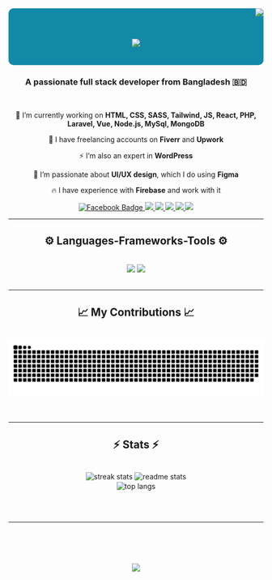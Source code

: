 <img align="right" src="https://visitor-badge.laobi.icu/badge?page_id=meemmahmuda.meemmahmuda" />

<div style="background-color: #1289A7; padding: 10px; border-radius: 10px;">
  <h1 align="center">
      <img src="https://readme-typing-svg.herokuapp.com/?font=Playwrite+AR&size=35&center=true&vCenter=true&width=500&height=70&duration=4000&lines=Hello+This+is+Meem👋;&color=D980FA" />
  </h1>
</div>

<h3 align="center">A passionate full stack developer from Bangladesh 🇧🇩</h3>

<br/>

<div align="center">
 
 🔭 I’m currently working on **HTML, CSS, SASS, Tailwind, JS, React, PHP, Laravel, Vue, Node.js, MySql, MongoDB**

💼 I have freelancing accounts on **Fiverr** and **Upwork**

⚡ I’m also an expert in **WordPress**

🎨 I’m passionate about **UI/UX design**, which I do using **Figma**

🔥 I have experience with **Firebase** and work with it 
 
</div>
 
<div align="center"> 
<a href="https://www.facebook.com/meem.ahmed.376" target="_blank">
    <img src="https://img.shields.io/badge/Facebook-0984e3?style=for-the-badge&logo=facebook&logoColor=white" alt="Facebook Badge" />
</a>

  <a href="https://linkedin.com/in/mahmuda-binte-sayeed" target="_blank">
    <img src="https://img.shields.io/badge/LinkedIn-0077B5?style=for-the-badge&logo=linkedin&logoColor=white" target="_blank" />
  </a>

  <a href="https://twitter.com/mahmuda78833" target="_blank">
    <img src="https://img.shields.io/badge/Twitter-000000?style=for-the-badge&logo=twitter&logoColor=white" target="_blank" />
  </a>
  
  <a href="https://www.instagram.com/meem_deem_/" target="_blank">
     <img src="https://img.shields.io/badge/Instagram-e84393?style=for-the-badge&logo=instagram&logoColor=white" target="_blank" /> <!-- sqlite, safari, google-chrome are other good icon options -->
  </a>
  
  <a href="https://www.fiverr.com/meem_wdesigner" target="_blank">
    <img src="https://img.shields.io/badge/Fiverr-41c686?style=for-the-badge&logo=fiverr&logoColor=white" target="_blank" />
  </a>

  <a href="https://www.upwork.com/freelancers/~01fbff0b20c25758d5" target="_blank">
    <img src="https://img.shields.io/badge/Upwork-069b53?style=for-the-badge&logo=upwork&logoColor=white" target="_blank" />
  </a>
  
</div>

<hr/>
 
<h2 align="center">⚙️ Languages-Frameworks-Tools ⚙️</h2>
<br/>
<div align="center">
    <img src="https://skillicons.dev/icons?i=react,bootstrap,mui,html,css,scss,vscode,github,figma,tailwind,git" />
    <img src="https://skillicons.dev/icons?i=nodejs,javascript,typescript,firebase,mongodb,jquery,mysql,vuejs,php,laravel,wordpress" /><br>
</div>

<br/>
<hr/>

<div align="center">
  <h2>📈 My Contributions 📈</h2>
  <br>  
<!--    <img alt="snake eating my contributions" src="https://raw.githubusercontent.com/salesp07/salesp07/output/github-contribution-grid-snake.svg" /> -->
<!--   <img src="https://github.com/meemmahmuda/meemmahmuda/blob/output/github-contribution-grid-snake.svg" /> -->
  <img alt="snake eating my contributions" src="https://raw.githubusercontent.com/salesp07/salesp07/output/github-contribution-grid-snake.svg" />
  <br/><br/><br/>
</div>

<hr/>

<h2 align="center">⚡ Stats ⚡</h2>
<br>
<div align=center>
  <img width=390 src="https://github-readme-streak-stats-salesp07.vercel.app/?user=meemmahmuda&count_private=true&theme=react&border_radius=10" alt="streak stats"/>
  <img width=390 src="https://github-readme-stats-salesp07.vercel.app/api?username=meemmahmuda&count_private=true&show_icons=true&theme=react&rank_icon=github&border_radius=10" alt="readme stats" />
  <br/>
  <img width=325 align="center" src="https://github-readme-stats-salesp07.vercel.app/api/top-langs/?username=meemmahmuda&hide=HTML&langs_count=8&layout=compact&theme=react&border_radius=10&size_weight=0.5&count_weight=0.5&exclude_repo=github-readme-stats" alt="top langs" />
</div>

<br/><br/>

<hr/>

<br/>

<div align="center">
  <h1 align="center">
      <img src="https://readme-typing-svg.herokuapp.com/?font=Edu+AU+VIC+WA+NT+Hand&size=35&center=true&vCenter=true&width=700&height=70&duration=4000&lines=Thanks+for+Reading+❤️;&color=ED4C67" />
  </h1>
</div>

<br/>


